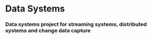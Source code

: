 # Data Systems

### Data systems project for streaming systems, distributed systems and change data capture